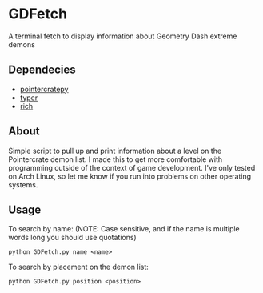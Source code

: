 # GDFetch
A terminal fetch to display information about Geometry Dash extreme demons
## Dependecies
- [pointercratepy](https://github.com/bretheskevin/pointercrate.py)
- [typer](https://github.com/tiangolo/typer)
- [rich](https://github.com/Textualize/rich)
## About
Simple script to pull up and print information about a level on the Pointercrate demon list. I made this to get more comfortable with programming outside of the context of game development. I've only tested on Arch Linux, so let me know if you run into problems on other operating systems.
## Usage
To search by name: (NOTE: Case sensitive, and if the name is multiple words long you should use quotations)
```
python GDFetch.py name <name>
```
To search by placement on the demon list:
```
python GDFetch.py position <position>
```
